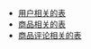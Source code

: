 - [用户相关的表](https://github.com/Uyouii/minimarket/blob/master/sql/create_user.sql)
- [商品相关的表](https://github.com/Uyouii/minimarket/blob/master/sql/create_product.sql)
- [商品评论相关的表](https://github.com/Uyouii/minimarket/blob/master/sql/create_comment.sql)
